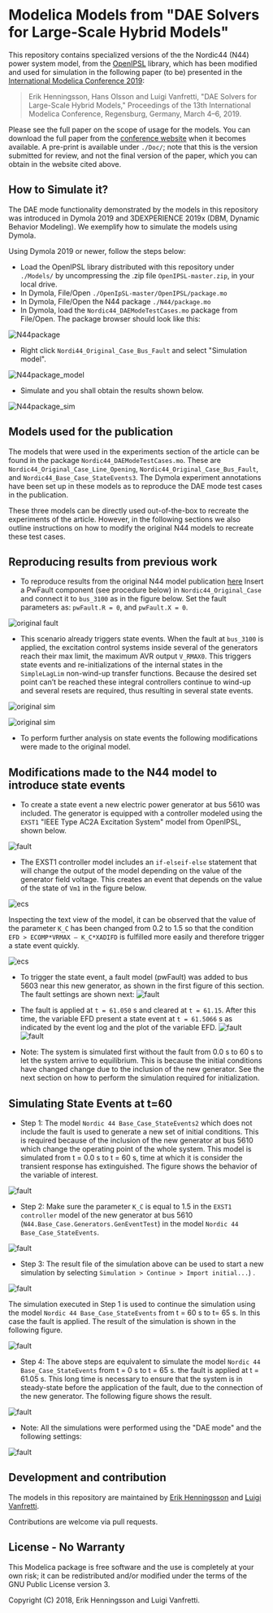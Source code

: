 # Modelica Models from "DAE Solvers for Large-Scale Hybrid Models"

This repository contains specialized versions of the the Nordic44 (N44) power system model, from the [OpenIPSL](https://github.com/OpenIPSL/OpenIPSL) library, which has been modified and used for simulation in the following paper (to be) presented in the [International Modelica Conference 2019](https://modelica.org/events/modelica2019):

> Erik Henningsson, Hans Olsson and Luigi Vanfretti, "DAE Solvers for Large-Scale Hybrid Models," Proceedings of the 13th International Modelica Conference, Regensburg, Germany, March 4–6, 2019.

Please see the full paper on the scope of usage for the models. You can download the full paper from the [conference website](https://modelica.org/events/modelica2019) when it becomes available. A pre-print is available under `./Doc/`; note that this is the version submitted for review, and not the final version of the paper, which you can obtain in the website cited above.


## How to Simulate it?
The DAE mode functionality demonstrated by the models in this repository was introduced in Dymola 2019 and 3DEXPERIENCE 2019x (DBM, Dynamic Behavior Modeling). We exemplify how to simulate the models using Dymola.

Using Dymola 2019 or newer, follow the steps below:
- Load the OpenIPSL library distributed with this repository under `./Models/` by uncompressing the .zip file `OpenIPSL-master.zip`, in your local drive.
- In Dymola, File/Open `./OpenIpSL-master/OpenIPSL/package.mo`
- In Dymola, File/Open the N44 package `./N44/package.mo`
- In Dymola, load the `Nordic44_DAEModeTestCases.mo` package from File/Open. The package browser should look like this:

![N44package](./Figs/00_package.png 'N44 State Events Package')

- Right click `Nordi44_Original_Case_Bus_Fault` and select "Simulation model".

![N44package_model](./Figs/00_main.png 'N44 State Events - Sample Model')

- Simulate and you shall obtain the results shown below.

![N44package_sim](./Figs/01_sim.png 'N44 State Events - Sample Simulation')


## Models used for the publication
The models that were used in the experiments section of the article can be found in the package `Nordic44_DAEModeTestCases.mo`. These are `Nordic44_Original_Case_Line_Opening`, `Nordic44_Original_Case_Bus_Fault`, and `Nordic44_Base_Case_StateEvents3`. The Dymola experiment annotations have been set up in these models as to reproduce the DAE mode test cases in the publication.

These three models can be directly used out-of-the-box to recreate the experiments of the article. However, in the following sections we also outline instructions on how to modify the original N44 models to recreate these test cases.


## Reproducing results from previous work
- To reproduce results from the original N44 model publication [here](https://www.sciencedirect.com/science/article/pii/S2352711018300050?via%3Dihub)
Insert a PwFault component (see procedure below) in `Nordic44_Original_Case` and connect it to `bus_3100` as in the figure below. Set the fault parameters as: `pwFault.R = 0`, and `pwFault.X = 0`.

![original fault](./Figs/02_original_fault.png 'Original Fault')

- This scenario already triggers state events. When the fault at `bus_3100` is applied, the excitation control systems inside several of the generators reach their max limit, the maximum AVR output `V_RMAX0`. This triggers state events and re-initializations of the internal states in the `SimpleLagLim` non-wind-up transfer functions. Because the desired set point can’t be reached these integral controllers continue to wind-up and several resets are required, thus resulting in several state events.

![original sim](./Figs/03_original_sim1.png 'State Events')

![original sim](./Figs/04_original_sim2.png 'State Events')

- To perform further analysis on state events the following modifications were made to the original model.

## Modifications made to the N44 model to introduce state events
- To create a state event a new electric power generator at bus 5610 was included. The generator is equipped with a controller modeled using the ``EXST1`` "IEEE Type AC2A Excitation System" model from OpenIPSL, shown below.

![fault](./Figs/10_faultbus.png 'Fault Bus')

- The EXST1 controller model includes an ``if-elseif-else`` statement that will change the output of the model depending on the value of the generator field voltage. This creates an event that depends on the value of the state of `Vm1` in the figure below.

![ecs](./Figs/11_ECS.png 'ECS')

Inspecting the text view of the model, it can be observed that the value of the parameter `K_C` has been changed from 0.2 to 1.5 so that the condition `EFD > ECOMP*VRMAX – K_C*XADIFD` is fulfilled more easily and therefore trigger a state event quickly.

![ecs](./Figs/12_ECS_code.png 'ECS')

- To trigger the state event, a fault model (pwFault) was added to bus 5603 near this new generator, as shown in the first figure of this section. The fault settings are shown next:
![fault](./Figs/13_fault.png 'ECS Code')

- The fault is applied at `t = 61.050` s and cleared at `t = 61.15`. After this time, the variable EFD present a state event at `t = 61.5066` s as indicated by the event log and the plot of the variable EFD.
![fault](./Figs/14_sim1.png 'State Events')
![fault](./Figs/15_sim2.png 'State Events')

- Note: The system is simulated first without the fault from 0.0 s to 60 s to let the system arrive to equilibrium.  This is because the initial conditions have changed change due to the inclusion of the new generator. See the next section on how to perform the simulation required for initialization.

## Simulating State Events at t=60
- Step 1: The model `Nordic 44 Base_Case_StateEvents2` which does not include the fault is used to generate a new set of initial conditions. This is required because of the inclusion of the new generator at bus 5610 which change the operating point of the whole system. This model is simulated from t = 0.0 s to t = 60 s, time at which it is consider the transient response has extinguished. The figure shows the behavior of the variable of interest.

![fault](./Figs/20_step1.png 'Step 1')

- Step 2: Make sure the parameter `K_C` is equal to 1.5 in the `EXST1 controller` model of the new generator at bus 5610 (`N44.Base_Case.Generators.GenEventTest`) in the model `Nordic 44 Base_Case_StateEvents`.

![fault](./Figs/21_step2.png 'Step 2')

- Step 3: The result file of the simulation above can be used to start a new simulation by selecting `Simulation > Continue > Import initial...`) .

![fault](./Figs/22_step3.png 'Step 3')

The simulation executed in Step 1 is used to continue the simulation using the model `Nordic 44 Base_Case_StateEvents` from t = 60 s to t= 65 s. In this case the fault is applied. The result of the simulation is shown in the following figure.

![fault](./Figs/23_step3.png 'Step 3')

- Step 4: The above steps are equivalent to simulate the model `Nordic 44 Base_Case_StateEvents` from t = 0 s to t = 65 s. the fault is applied at t = 61.05 s. This long time  is necessary to ensure that the system is in steady-state before the application of the fault, due to the connection of the new generator. The following figure shows the result.

![fault](./Figs/24_step4.png 'Step 4')

- Note: All the simulations were performed using the "DAE mode" and the following settings:

![fault](./Figs/25_settings.png 'Simulation Settings')

## Development and contribution

The models in this repository are maintained by [Erik Henningsson](https://www.linkedin.com/in/erik-henningsson-0638839/) and [Luigi Vanfretti](https://github.com/lvanfretti).

Contributions are welcome via pull requests.

## License - No Warranty

This Modelica package is free software and the use is completely at your own risk; it can be redistributed and/or modified under the terms of the GNU Public License version 3.

Copyright (C) 2018, Erik Henningsson and Luigi Vanfretti.
